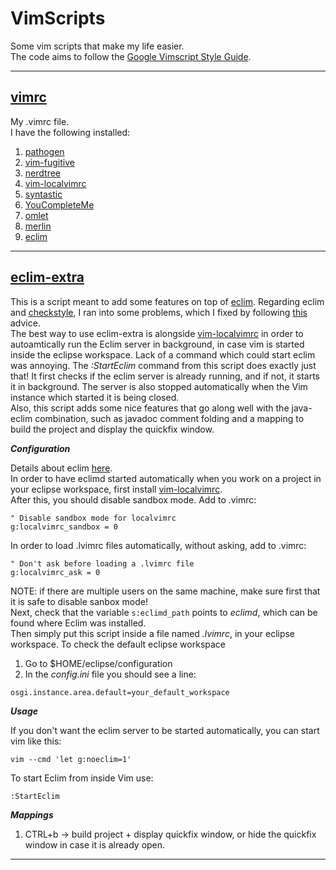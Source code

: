 # VimScripts
Some vim scripts that make my life easier.<br>
The code aims to follow the [Google Vimscript Style Guide](https://google.github.io/styleguide/vimscriptguide.xml).
<hr>

## [vimrc](vimrc)
My .vimrc file.<br>
I have the following installed:

1. [pathogen](https://github.com/tpope/vim-pathogen)
2. [vim-fugitive](https://github.com/tpope/vim-fugitive)
3. [nerdtree](https://github.com/scrooloose/nerdtree)
4. [vim-localvimrc](https://github.com/embear/vim-localvimrc)
5. [syntastic](https://github.com/vim-syntastic/syntastic)
6. [YouCompleteMe](https://github.com/Valloric/YouCompleteMe)
7. [omlet](https://github.com/vim-scripts/omlet.vim)
8. [merlin](https://github.com/ocaml/merlin)
9. [eclim](https://github.com/ervandew/eclim)
<hr>

## [eclim-extra](eclim-extra)
This is a script meant to add some features on top of [eclim](https://github.com/ervandew/eclim). Regarding eclim and [checkstyle](checkstyle.sourceforge.net), I ran into some problems, which I
fixed by following [this](https://www.chromium.org/developers/checkstyle) advice. <br>
The best way to use eclim-extra is alongside [vim-localvimrc](https://github.com/embear/vim-localvimrc) in order to autoamtically run the Eclim
server in background, in case vim is started inside the eclipse workspace. Lack of a command which could start eclim was annoying.
The *:StartEclim* command from this script does exactly just that! It first checks if the eclim server is already running, and if not,
it starts it in background. The server is also stopped automatically when the Vim instance which started it is being closed.<br>
Also, this script adds some nice features that go along well with the java-eclim combination, such as javadoc comment folding and a mapping
to build the project and display the quickfix window.<br>

***Configuration***<br>

Details about eclim [here](http://eclim.org/).<br>
In order to have eclimd started automatically when you work on a project in your eclipse workspace, first
install [vim-localvimrc](https://github.com/embear/vim-localvimrc).<br>
After this, you should disable sandbox mode. Add to .vimrc:
```Vim script
" Disable sandbox mode for localvimrc
g:localvimrc_sandbox = 0
```
In order to load .lvimrc files automatically, without asking, add to .vimrc:
```Vim script
" Don't ask before loading a .lvimrc file
g:localvimrc_ask = 0
```
NOTE: if there are multiple users on the same machine, make sure first that it is safe to disable sanbox mode!<br>
Next, check that the variable `s:eclimd_path` points to *eclimd*, which can be found where Eclim was installed.<br>
Then simply put this script inside a file named *.lvimrc*, in your eclipse workspace.
To check the default eclipse workspace<br>
1. Go to $HOME/eclipse/configuration
2. In the *config.ini* file you should see a line:
  ```
  osgi.instance.area.default=your_default_workspace
  ```
***Usage***<br>

If you don't want the eclim server to be started automatically, you can start vim like this:
```
vim --cmd 'let g:noeclim=1' 
```
To start Eclim from inside Vim use:
```Vim script
:StartEclim
```
***Mappings***<br>

1. CTRL+b -> build project + display quickfix window, or hide the quickfix window in case it is already open.
<hr>
